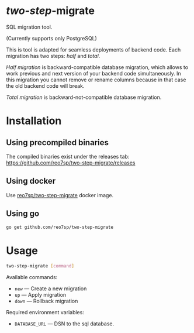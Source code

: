 # _two-step_-migrate

SQL migration tool.

(Currently supports only PostgreSQL)

This is tool is adapted for seamless deployments of backend code. Each migration has two steps: _half_ and _total_.

_Half migration_ is backward-compatible database migration, which allows to work previous and next version of your backend code simultaneously. In this migration you cannot remove or rename columns because in that case the old backend code will break.

_Total migration_ is backward-not-compatible database migration.


# Installation

## Using precompiled binaries

The compiled binaries exist under the releases tab: https://github.com/reo7sp/two-step-migrate/releases

## Using docker

Use [reo7sp/two-step-migrate](https://hub.docker.com/r/reo7sp/two-step-migrate/) docker image.

## Using go

```sh
go get github.com/reo7sp/two-step-migrate
```


# Usage

```sh
two-step-migrate [command]
```

Available commands:
- `new`  — Create a new migration
- `up`   — Apply migration
- `down` — Rollback migration

Required environment variables:
- `DATABASE_URL` — DSN to the sql database.
